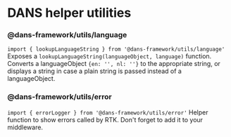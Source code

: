 # DANS helper utilities

### @dans-framework/utils/language
`import { lookupLanguageString } from '@dans-framework/utils/language'`
Exposes a `lookupLanguageString(languageObject, language)` function. Converts a languageObject `{en: '', nl: ''}` to the appropriate string, or displays a string in case a plain string is passed instead of a languageObject.

### @dans-framework/utils/error
`import { errorLogger } from '@dans-framework/utils/error'`
Helper function to show errors called by RTK. Don't forget to add it to your middleware.
